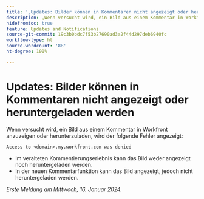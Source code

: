 ```yaml
---
title: '„Updates: Bilder können in Kommentaren nicht angezeigt oder heruntergeladen werden“'
description: „Wenn versucht wird, ein Bild aus einem Kommentar in Workfront anzuzeigen oder herunterzuladen, wird ein Fehler angezeigt.“
hidefromtoc: true
feature: Updates and Notifications
source-git-commit: 19c3b0bdc7f53b27690ad3a2f44d297deb6940fc
workflow-type: ht
source-wordcount: '88'
ht-degree: 100%

---
```



# Updates: Bilder können in Kommentaren nicht angezeigt oder heruntergeladen werden

Wenn versucht wird, ein Bild aus einem Kommentar in Workfront anzuzeigen oder herunterzuladen, wird der folgende Fehler angezeigt:

`Access to <domain>.my.workfront.com was denied`

* Im veralteten Kommentierungserlebnis kann das Bild weder angezeigt noch heruntergeladen werden.
* In der neuen Kommentarfunktion kann das Bild angezeigt, jedoch nicht heruntergeladen werden.

_Erste Meldung am Mittwoch, 16. Januar 2024._
